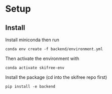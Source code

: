# Setup

## Install 
Install miniconda then run
```
conda env create -f backend/environment.yml
```

Then activate the environment with 
```
conda activate skifree-env
```

Install the package (cd into the skifree repo first)
```
pip install -e backend
```